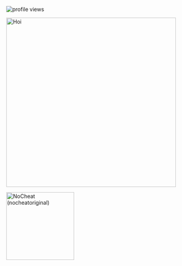 ![profile views](https://komarev.com/ghpvc/?username=nocheatoriginal)
<p>  
<!-- 🍁 -->  
<img height="450em" src="[(https://avatars.githubusercontent.com/u/78090539?s=400&v=4]" title="Hoi"/>  
</p>

<p>  
<!-- Programming Languages -->  
<img height="180em" src="https://verzel-stats2.vercel.app/api/top-langs/?username=nocheatoriginal&include_all_commits=true&count_private=true&show_icons=true&hide_border=true&layout=compact&hide=lua&langs_count=8&theme=react" title="NoCheat (nocheatoriginal)"/>  
</p>

[comment]: # (Image-Src: https://booth.pm/ja/items/2559783)
